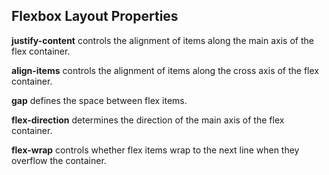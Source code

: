 ## Flexbox Layout Properties

**justify-content** controls the alignment of items along the main axis of the flex container.

**align-items** controls the alignment of items along the cross axis of the flex container.

**gap** defines the space between flex items.

**flex-direction** determines the direction of the main axis of the flex container.

**flex-wrap** controls whether flex items wrap to the next line when they overflow the container.
